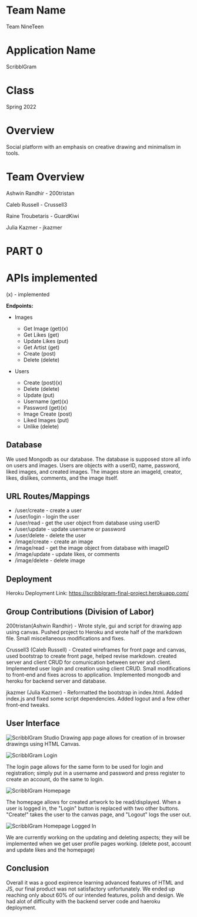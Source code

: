 # Team Name
Team NineTeen
# Application Name
ScribblGram
# Class
Spring 2022
# Overview
Social platform with an emphasis on creative drawing and minimalism in tools.
# Team Overview
Ashwin Randhir - 200tristan

Caleb Russell - Crussell3

Raine Troubetaris - GuardKiwi

Julia Kazmer - jkazmer

# PART 0
# APIs implemented
(x) - implemented 

**Endpoints:**

- Images
  - Get Image   (get)(x)
  - Get Likes    (get)
  - Update Likes   (put)
  - Get Artist    (get)
  - Create   (post)
  - Delete   (delete)

- Users
  - Create (post)(x)
  - Delete (delete)
  - Update (put)
  - Username (get)(x)
  - Password (get)(x)
  - Image Create (post)
  - Liked Images (put)
  - Unlike (delete)

## **Database**
We used Mongodb as our database. The database is supposed store all info on users and images. Users are objects with a userID, name, password, liked images, and created images. The images store an imageId, creator, likes, dislikes, comments, and the image itself. 

## **URL Routes/Mappings**
- /user/create - create a user
- /user/login - login the user
- /user/read - get the user object from database using userID
- /user/update - update username or password
- /user/delete - delete the user
- /image/create - create an image
- /image/read - get the image object from database with imageID
- /image/update - update likes, or comments
- /image/delete - delete image

## Deployment 
Heroku Deployment Link: https://scribblgram-final-project.herokuapp.com/

## **Group Contributions (Division of Labor)** 

200tristan(Ashwin Randhir) - Wrote style, gui and script for drawing app using canvas. Pushed project to Heroku and wrote half of the markdown file. Small miscellaneous modifications and fixes. 

Crussell3 (Caleb Russell) - Created wireframes for front page and canvas, used bootstrap to create front page, helped revise markdown. created server and client CRUD for comunication between server and client. Implemented user login and creation using client CRUD. Small modifications to front-end and fixes across to application. Implemented mongodb and heroku for backend server and database.

jkazmer (Julia Kazmer) - Reformatted the bootstrap in index.html. Added index.js and fixed some script dependencies. Added logout and a few other front-end tweaks.

## **User Interface** 
![ScribblGram Studio](https://github.com/200tristan/cs326-final-nineteen/blob/main/docs/FinalScreenshots/DrawingCanvas.jpg)
Drawing app page allows for creation of in browser drawings using HTML Canvas.

![ScribblGram Login](https://github.com/200tristan/cs326-final-nineteen/blob/main/src/demoAssets/login.jpg)

The login page allows for the same form to be used for login and registration; simply put in a username and password and press register to create an account, do the same to login. 

![ScribblGram Homepage](https://github.com/200tristan/cs326-final-nineteen/blob/main/docs/FinalScreenshots/Main.jpg)

The homepage allows for created artwork to be read/displayed. When a user is logged in, the "Login" button is replaced with two other buttons. "Create!" takes the user to the canvas page, and "Logout" logs the user out.

![ScribblGram Homepage Logged In](https://github.com/200tristan/cs326-final-nineteen/blob/main/docs/FinalScreenshots/MainLoggedIn.jpg)

We are currently working on the updating and deleting aspects; they will be implemented when we get user profile pages working. (delete post, account and update likes and the homepage)

## Conclusion
Overall it was a good expirence learning advanced features of HTML and JS, our final product was not satisfactory unfortunately. We ended up reaching only about 60% of our intended features, polish and design. We had alot of difficulty with the backend server code and haeroku deployment.  